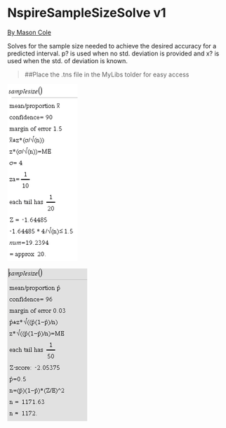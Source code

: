 # NspireSampleSizeSolve v1

[By Mason Cole](https://www.mason-cole.com)


Solves for the sample size needed to achieve the desired accuracy for a predicted interval. p? is used when no std. deviation is provided and x? is used when the std. of deviation is known.

>##Place the .tns file in the MyLibs tolder for easy access
 

![alt tag](./examplePic1.PNG)


![alt tag](./examplePic2.PNG)

